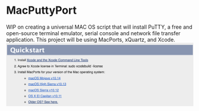 # MacPuttyPort
WIP on creating a universal MAC OS script that will install PuTTY, a free and open-source terminal emulator, serial console and network file transfer application. This project will be using MacPorts, xQuartz, and Xcode.
![putty-example/macports.png](macports.png)
